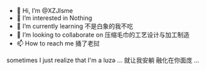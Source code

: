 - 👋 Hi, I’m @XZJIsme
- 👀 I’m interested in Nothing
- 🌱 I’m currently learning 不是白象的我不吃
- 💞️ I’m looking to collaborate on 压缩毛巾的工艺设计与加工制造
- 📫 How to reach me 捅了老挝

<!---
XZJIsme/XZJIsme is a ✨ special ✨ repository because its `README.md` (this file) appears on your GitHub profile.
You can click the Preview link to take a look at your changes.
--->

sometimes I just realize that I'm a lʊzə ... 就让我安躺 融化在你面庞 ...
